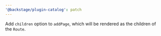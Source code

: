 ```yaml
---
'@backstage/plugin-catalog': patch
---
```


Add `children` option to `addPage`, which will be rendered as the children of the `Route`.
